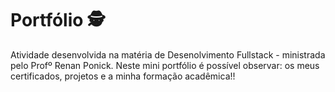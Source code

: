 # Portfólio 🕵

Atividade desenvolvida na matéria de Desenolvimento Fullstack - ministrada pelo Profº Renan Ponick.
Neste mini portfólio é possível observar: os meus certificados, projetos e a minha formação acadêmica!!
